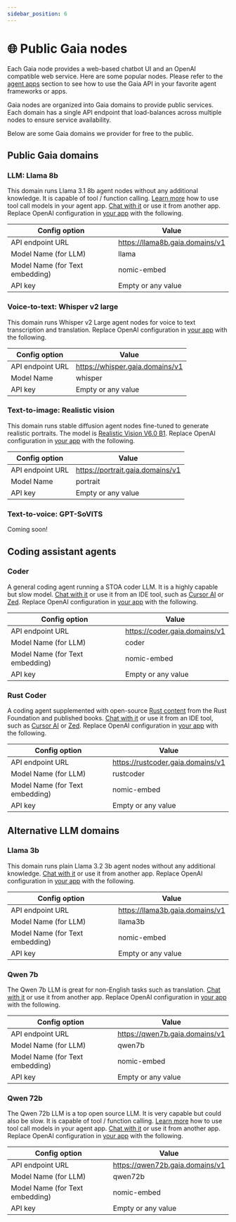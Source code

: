 ```yaml
---
sidebar_position: 6
---
```


# 🌐 Public Gaia nodes

Each Gaia node provides a web-based chatbot UI and an OpenAI compatible web service.
Here are some popular nodes. Please refer to the [agent apps](apps/intro) section to see how
to use the Gaia API in your favorite agent frameworks or apps.

Gaia nodes are organized into Gaia domains to provide public services. Each domain has a single API endpoint that load-balances across multiple nodes to ensure service availability. 

Below are some Gaia domains we provider for free to the public.

## Public Gaia domains

### LLM: Llama 8b

This domain runs Llama 3.1 8b agent nodes without any additional knowledge. 
It is capable of tool / function calling.
[Learn more](../tutorial/tool-call.md) how to use tool call models in your agent app.
[Chat with it](https://llama8b.gaia.domains/chatbot-ui/index.html) or use it from another app. Replace OpenAI configuration in [your app](apps/intro) with the following.

|Config option | Value |
|-----|--------|
| API endpoint URL | https://llama8b.gaia.domains/v1 |
| Model Name (for LLM) | llama |
| Model Name (for Text embedding) | nomic-embed |
| API key | Empty or any value |

### Voice-to-text: Whisper v2 large

This domain runs Whisper v2 Large agent nodes for voice to text transcription and translation.
Replace OpenAI configuration in [your app](apps/intro) with the following.

|Config option | Value |
|-----|--------|
| API endpoint URL | https://whisper.gaia.domains/v1 |
| Model Name | whisper |
| API key | Empty or any value |

### Text-to-image: Realistic vision

This domain runs stable diffusion agent nodes fine-tuned to generate realistic portraits.
The model is [Realistic Vision V6.0 B1](https://civitai.com/models/4201/realistic-vision-v60-b1).
Replace OpenAI configuration in [your app](apps/intro) with the following.

|Config option | Value |
|-----|--------|
| API endpoint URL | https://portrait.gaia.domains/v1 |
| Model Name | portrait |
| API key | Empty or any value |

### Text-to-voice: GPT-SoVITS

Coming soon!

## Coding assistant agents

### Coder

A general coding agent running a STOA coder LLM.
It is a highly capable but slow model.
[Chat with it](https://coder.gaia.domains/chatbot-ui/index.html) or use it from an IDE tool, such as [Cursor AI](apps/cursor) or [Zed](apps/zed). 
Replace OpenAI configuration in [your app](apps/intro) with the following.

|Config option | Value |
|-----|--------|
| API endpoint URL | https://coder.gaia.domains/v1 |
| Model Name (for LLM) | coder |
| Model Name (for Text embedding) | nomic-embed |
| API key | Empty or any value |

### Rust Coder

A coding agent supplemented with open-source [Rust content](https://huggingface.co/datasets/gaianet/learn-rust) from the Rust Foundation and published books.
[Chat with it](https://rustcoder.gaia.domains/chatbot-ui/index.html) or use it from an IDE tool, such as [Cursor AI](apps/cursor) or [Zed](apps/zed).
Replace OpenAI configuration in [your app](apps/intro) with the following.

|Config option | Value |
|-----|--------|
| API endpoint URL | https://rustcoder.gaia.domains/v1 |
| Model Name (for LLM) | rustcoder |
| Model Name (for Text embedding) | nomic-embed |
| API key | Empty or any value |

## Alternative LLM domains

### Llama 3b

This domain runs plain Llama 3.2 3b agent nodes without any additional knowledge.
[Chat with it](https://llama3b.gaia.domains/chatbot-ui/index.html) or use it from another app. Replace OpenAI configuration in [your app](apps/intro) with the following.

|Config option | Value |
|-----|--------|
| API endpoint URL | https://llama3b.gaia.domains/v1 |
| Model Name (for LLM) | llama3b |
| Model Name (for Text embedding) | nomic-embed |
| API key | Empty or any value |

### Qwen 7b

The Qwen 7b LLM is great for non-English tasks such as translation.
[Chat with it](https://qwen7b.gaia.domains/chatbot-ui/index.html) or use it from another app. Replace OpenAI configuration in [your app](apps/intro) with the following.

|Config option | Value |
|-----|--------|
| API endpoint URL | https://qwen7b.gaia.domains/v1 |
| Model Name (for LLM) | qwen7b |
| Model Name (for Text embedding) | nomic-embed |
| API key | Empty or any value |


### Qwen 72b

The Qwen 72b LLM is a top open source LLM. It is very capable but could also be slow.
It is capable of tool / function calling.
[Learn more](../tutorial/tool-call.md) how to use tool call models in your agent app.
[Chat with it](https://qwen72b.gaia.domains/chatbot-ui/index.html) or use it from another app. Replace OpenAI configuration in [your app](apps/intro) with the following.

|Config option | Value |
|-----|--------|
| API endpoint URL | https://qwen72b.gaia.domains/v1 |
| Model Name (for LLM) | qwen72b |
| Model Name (for Text embedding) | nomic-embed |
| API key | Empty or any value |